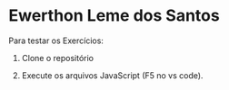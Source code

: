 # Ewerthon Leme dos Santos

Para testar os Exercícios:

1. Clone o repositório

2. Execute os arquivos JavaScript (F5 no vs code).

